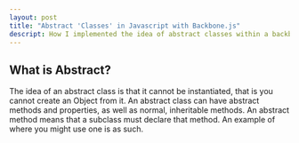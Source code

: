 ```yaml
---
layout: post
title: "Abstract 'Classes' in Javascript with Backbone.js"
descript: How I implemented the idea of abstract classes within a backbone.js application
---
```


What is Abstract?
-----------------

The idea of an abstract class is that it cannot be instantiated, that is you cannot create an Object
from it. An abstract class can have abstract methods and properties, as well as normal, inheritable 
methods. An abstract method means that a subclass must declare that method. An example of where
you might use one is as such.


